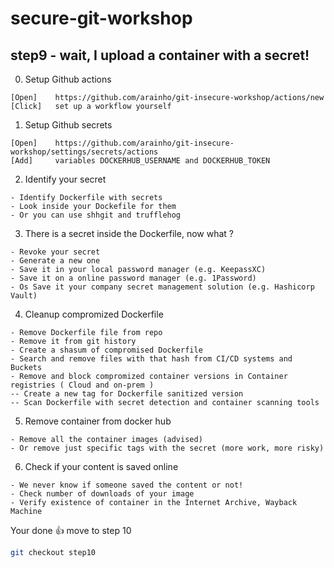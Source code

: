 # secure-git-workshop

## step9 - wait, I upload a container with a secret!

0. Setup Github actions
```
[Open]    https://github.com/arainho/git-insecure-workshop/actions/new
[Click]   set up a workflow yourself
```

1. Setup Github secrets
```
[Open]    https://github.com/arainho/git-insecure-workshop/settings/secrets/actions
[Add]     variables DOCKERHUB_USERNAME and DOCKERHUB_TOKEN
```

2. Identify your secret
```
- Identify Dockerfile with secrets 
- Look inside your Dockefile for them
- Or you can use shhgit and trufflehog 
```

3. There is a secret inside the Dockerfile, now what ?
```
- Revoke your secret
- Generate a new one
- Save it in your local password manager (e.g. KeepassXC)
- Save it on a online password manager (e.g. 1Password)
- Os Save it your company secret management solution (e.g. Hashicorp Vault)
```

4. Cleanup compromized Dockerfile
```
- Remove Dockerfile file from repo
- Remove it from git history 
- Create a shasum of compromised Dockerfile
- Search and remove files with that hash from CI/CD systems and Buckets
- Remove and block compromized container versions in Container registries ( Cloud and on-prem )
-- Create a new tag for Dockerfile sanitized version 
-- Scan Dockerfile with secret detection and container scanning tools 
```

5. Remove container from docker hub
```
- Remove all the container images (advised)
- Or remove just specific tags with the secret (more work, more risky) 
```

6. Check if your content is saved online
```
- We never know if someone saved the content or not!
- Check number of downloads of your image
- Verify existence of container in the Internet Archive, Wayback Machine 
```

Your done 👍 move to step 10 
```bash
git checkout step10
```
